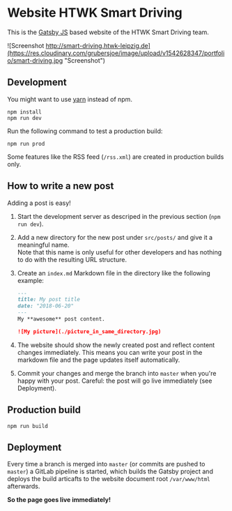 # Website HTWK Smart Driving

This is the [Gatsby JS](https://www.gatsbyjs.org/) based website of the HTWK Smart Driving team.

![Screenshot http://smart-driving.htwk-leipzig.de](https://res.cloudinary.com/grubersjoe/image/upload/v1542628347/portfolio/smart-driving.jpg "Screenshot")

## Development

You might want to use [yarn](https://yarnpkg.com/lang/en/) instead of npm.

```
npm install
npm run dev
```

Run the following command to test a production build:

```
npm run prod
```

Some features like the RSS feed (`/rss.xml`) are created in production builds only.


## How to write a new post

Adding a post is easy!

1. Start the development server as descriped in the previous section (`npm run dev`).
1. Add a new directory for the new post under `src/posts/` and give it a meaningful name.<br>
    Note that this name is only useful for other developers and has nothing to do with the resulting URL structure.
1. Create an `index.md` Markdown file in the directory like the following example:

    ```md
    ---
    title: My post title
    date: "2018-06-20"
    ---
    My **awesome** post content.

    ![My picture](./picture_in_same_directory.jpg)
    ```

1. The website should show the newly created post and reflect content changes immediately. This means you can write your post in the markdown file and the page updates itself automatically.
1. Commit your changes and merge the branch into `master` when you're happy with your post. Careful: the post will go live immediately (see Deployment).

## Production build

```
npm run build
```

## Deployment

Every time a branch is merged into `master` (or commits are pushed to `master`) a GitLab pipeline is started, which builds the Gatsby project and deploys the build articafts to the website document root `/var/www/html` afterwards.

**So the page goes live immediately!**
